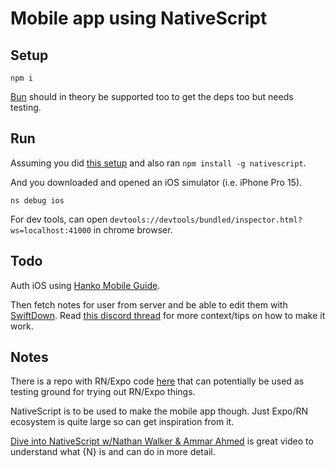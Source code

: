 # Mobile app using NativeScript

## Setup

```
npm i
```

[Bun](https://bun.sh) should in theory be supported too to get the deps too but needs testing.

## Run

Assuming you did [this setup](https://docs.nativescript.org/setup/macos#setting-up-macos-for-ios) and also ran `npm install -g nativescript`.

And you downloaded and opened an iOS simulator (i.e. iPhone Pro 15).

```
ns debug ios
```

For dev tools, can open `devtools://devtools/bundled/inspector.html?ws=localhost:41000` in chrome browser.

## Todo

Auth iOS using [Hanko Mobile Guide](https://docs.hanko.io/quickstarts/mobile).

Then fetch notes for user from server and be able to edit them with [SwiftDown](https://github.com/qeude/SwiftDown). Read [this discord thread](https://discord.com/channels/603595811204366337/1172303250557501601/1172339612681777213) for more context/tips on how to make it work.

## Notes

There is a repo with RN/Expo code [here](https://github.com/learn-anything/mobile-expo) that can potentially be used as testing ground for trying out RN/Expo things.

NativeScript is to be used to make the mobile app though. Just Expo/RN ecosystem is quite large so can get inspiration from it.

[Dive into NativeScript w/Nathan Walker & Ammar Ahmed](https://www.youtube.com/watch?v=j0s8w34Xh9o) is great video to understand what {N} is and can do in more detail.
